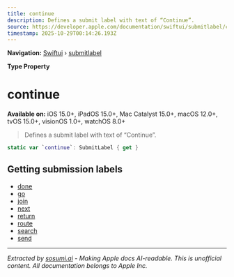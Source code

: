 ```yaml
---
title: continue
description: Defines a submit label with text of “Continue”.
source: https://developer.apple.com/documentation/swiftui/submitlabel/continue
timestamp: 2025-10-29T00:14:26.193Z
---
```


**Navigation:** [Swiftui](/documentation/swiftui) › [submitlabel](/documentation/swiftui/submitlabel)

**Type Property**

# continue

**Available on:** iOS 15.0+, iPadOS 15.0+, Mac Catalyst 15.0+, macOS 12.0+, tvOS 15.0+, visionOS 1.0+, watchOS 8.0+

> Defines a submit label with text of “Continue”.

```swift
static var `continue`: SubmitLabel { get }
```

## Getting submission labels

- [done](/documentation/swiftui/submitlabel/done)
- [go](/documentation/swiftui/submitlabel/go)
- [join](/documentation/swiftui/submitlabel/join)
- [next](/documentation/swiftui/submitlabel/next)
- [return](/documentation/swiftui/submitlabel/return)
- [route](/documentation/swiftui/submitlabel/route)
- [search](/documentation/swiftui/submitlabel/search)
- [send](/documentation/swiftui/submitlabel/send)

---

*Extracted by [sosumi.ai](https://sosumi.ai) - Making Apple docs AI-readable.*
*This is unofficial content. All documentation belongs to Apple Inc.*
